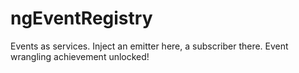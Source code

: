 ngEventRegistry
===============

Events as services. Inject an emitter here, a subscriber there. Event wrangling achievement unlocked!
